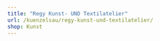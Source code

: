 ```yaml
---
title: "Regy Kunst- UND Textilatelier"
url: /kuenzelsau/regy-kunst-und-textilatelier/
shop: Kunst
---
```

